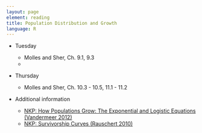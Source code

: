 ```yaml
---
layout: page
element: reading
title: Population Distribution and Growth
language: R
---
```


* Tuesday

  * Molles and Sher, Ch. 9.1, 9.3
  * 

* Thursday

  * Molles and Sher, Ch. 10.3 - 10.5, 11.1 - 11.2

* Additional information

  * [NKP: How Populations Grow: The Exponential and Logistic Equations (Vandermeer 2012)](https://www.nature.com/scitable/knowledge/library/how-populations-grow-the-exponential-and-logistic-13240157)
  * [NKP: Survivorship Curves (Rauschert 2010)](https://www.nature.com/scitable/knowledge/library/survivorship-curves-16349555)
